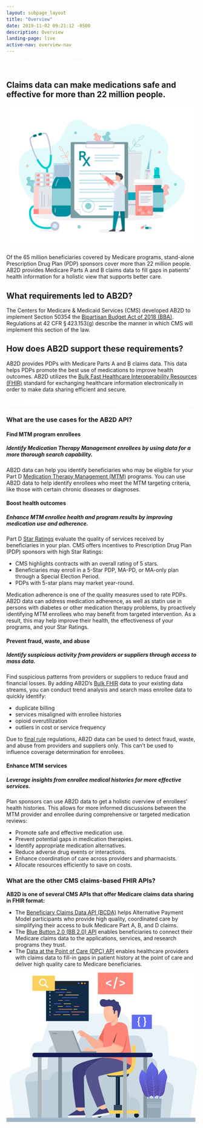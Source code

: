 ```yaml
---
layout: subpage_layout
title: "Overview"
date: 2019-11-02 09:21:12 -0500
description: Overview
landing-page: live
active-nav: overview-nav
---
```


<section class="bg-white page-section py-5" role="main">
    <svg 
        preserveAspectRatio="xMidYMin slice" 
        class="shape-divider" 
        version="1.1" 
        xmlns="http://www.w3.org/2000/svg" 
        x="0px" 
        y="0px"
        viewBox="0 0 1034.2 43.8" 
        style="enable-background:new 0 0 1034.2 43.8;" 
        xml:space="preserve"
    >
	    <path fill="#ffffff" d="M0,21.3c0,0,209.3-48,517.1,0s517.1,0,517.1,0v22.5H0V21.3z"/>
    </svg>
    <div class="container">
        <div class="row">
            <div class="col-lg-12 text-center">
                <h2 class="section-heading">Claims data can make medications safe and effective for more than <strong>22 million people</strong>.</h2>
                <div class="divider-small-border center my-4"></div>
            </div>
        </div>
        <div class="row align-items-center">
            <div class="col-lg-6">
                <img src="assets/img/pharmacist.svg" alt="Pharmaceuticals"/>
            </div>
            <div class="col-lg-6 px-5">
                <p>
                    Of the 65 million beneficiaries covered by Medicare programs, stand-alone Prescription Drug Plan (PDP) sponsors cover more than 22 million people. AB2D provides Medicare Parts A and B claims data to fill gaps in patients' health information for a holistic view that supports better care.
                </p>
                <h2>What requirements led to AB2D?</h2>
                <p>
                   The Centers for Medicare & Medicaid Services (CMS) developed AB2D to implement Section 50354 the <a href="https://www.congress.gov/bill/115th-congress/house-bill/1892/text" target="_blank">Bipartisan Budget Act of 2018 (BBA)</a>. Regulations at 42 CFR § 423.153(g) describe the manner in which CMS will implement this section of the law.
                </p>
                <h2>How does AB2D support these requirements?</h2>
                <p>
                    AB2D provides PDPs with Medicare Parts A and B claims data. This data helps PDPs promote the best use of medications to improve health outcomes. AB2D utilizes the <a href="https://hl7.org/fhir/uv/bulkdata/export/index.html" target="_blank">Bulk Fast Healthcare Interoperability Resources (FHIR)</a> standard for exchanging healthcare information electronically in order to make data sharing efficient and secure.
                </p>
            </div>
        </div>
    </div>
</section>

<section 
    class="bg-light-blue page-section pt-20 pb-10" 
    role="region" 
    aria-label="API Use cases"
>
    <svg 
        preserveAspectRatio="xMidYMin slice" 
        alt="divider" 
        class="shape-divider flip" 
        version="1.1" 
        xmlns="http://www.w3.org/2000/svg" 
        xmlns:xlink="http://www.w3.org/1999/xlink" 
        x="0px" 
        y="0px"
        viewBox="0 0 1034.2 43.8" 
        style="enable-background:new 0 0 1034.2 43.8;" 
        xml:space="preserve"
    >
	    <path fill="#ffffff" d="M0,21.3c0,0,209.3-48,517.1,0s517.1,0,517.1,0v22.5H0V21.3z"/>
    </svg>
    <div class="container">
        <div class="row">
            <div class="col-lg-12 text-center">
                <h3 class="section-heading text-center">What are the use cases for the AB2D API?</h3>
                <div class="divider-small-border center mt-4 mb-5"></div>
            </div>
        </div>
        <div class="row">
          <div class="col-lg-12">
                <h4 class="section-heading">Find MTM program enrollees</h4>
                <h5 class="section-subheading">Identify Medication Therapy Management enrollees by using data for a more thorough search capability.</h5>
                <p style="width: fit-content">AB2D data can help you identify beneficiaries who may be eligible for your Part D <a href='https://www.cms.gov/medicare/coverage/prescription-drug-coverage-contracting/medication-therapy-management' target="_blank">Medication Therapy Management (MTM)</a> programs. You can use AB2D data to help identify enrollees who meet the MTM targeting criteria, like those with certain chronic diseases or diagnoses. </p>
          </div>
        </div>
        <div class="row">
           <div class="col-lg-12">
                <h4 class="section-heading">Boost health outcomes</h4>
                <h5 class="section-subheading">Enhance MTM enrollee health and program results by improving medication use and adherence.</h5>
                <p>Part D <a href='https://www.cms.gov/medicare/health-drug-plans/part-c-d-performance-data' target="_blank">Star Ratings</a> evaluate the quality of services received by beneficiaries in your plan. CMS offers incentives to Prescription Drug Plan (PDP) sponsors with high Star Ratings:</p>
                 <ul> 
                  <li>CMS highlights contracts with an overall rating of 5 stars.</li>
                  <li>Beneficiaries may enroll in a 5-Star PDP, MA-PD, or MA-only plan through a Special Election Period.</li>
                  <li>PDPs with 5-star plans may market year-round.</li>
                 </ul>
                <p>Medication adherence is one of the quality measures used to rate PDPs. AB2D data can address medication adherence, as well as statin use in persons with diabetes or other medication therapy problems, by proactively identifying MTM enrollees who may benefit from targeted intervention. As a result, this may help improve their health, the effectiveness of your programs, and your Star Ratings.</p>
              </div>
        </div>
        <div class="row">
           <div class="col-lg-12">
                <h4 class="section-subheading">Prevent fraud, waste, and abuse</h4>
                <h5 class="section-subheading">Identify suspicious activity from providers or suppliers through access to mass data.</h5>
                <p>Find suspicious patterns from providers or suppliers to reduce fraud and financial losses. By adding AB2D’s <a href='https://www.hl7.org/fhir/overview.html' target="_blank">Bulk FHIR</a> data to your existing data streams, you can conduct trend analysis and search mass enrollee data to quickly identify: </p>
                <ul> 
                  <li>duplicate billing</li>
                  <li>services misaligned with enrollee histories</li>
                  <li>opioid overutilization</li>
                  <li>outliers in cost or service frequency</li>
                 </ul>
                <p>Due to <a href='https://www.federalregister.gov/documents/2019/04/16/2019-06822/medicare-and-medicaid-programs-policy-and-technical-changes-to-the-medicare-advantage-medicare' target="_blank">final rule</a> regulations, AB2D data can be used to detect fraud, waste, and abuse from providers and suppliers only. This can’t be used to influence coverage determination for enrollees.</p>
             </div>
        </div>
        <div class="row mb-5">
          <div class="col-lg-12">
                <h4 class="section-subheading">Enhance MTM services </h4>
                <h5 class="section-subheading">Leverage insights from enrollee medical histories for more effective services.</h5>
                <p>Plan sponsors can use AB2D data to get a holistic overview of enrollees' health histories. This allows for more informed discussions between the MTM provider and enrollee during comprehensive or targeted medication reviews: </p>
                <ul> 
                  <li>Promote safe and effective medication use.</li>
                  <li>Prevent potential gaps in medication therapies.</li>
                  <li>Identify appropriate medication alternatives.</li>
                  <li>Reduce adverse drug events or interactions.</li>
                  <li>Enhance coordination of care across providers and pharmacists.</li>
                  <li>Allocate resources efficiently to save on costs.</li>
                 </ul>
              </div>
        </div>
 </div>
    <div class="container">
        <div class="row">
            <div class="col-lg-12 text-center">
                <h3 class="section-heading text-center">What are the other CMS claims-based FHIR APIs?</h3>
                <div class="divider-small-border center mt-4 mb-5"></div>
            </div>
        </div>
        <div class="row align-items-center">
            <div class="col-lg-6 px-5">
                <p>
                    <strong class="ds-u-font-weight--bold">AB2D is one of several CMS APIs that offer Medicare claims data sharing in FHIR format:</strong>
                </p>
                <ul> 
                <li>
                   The <a href='https://bcda.cms.gov/' target="_blank">Beneficiary Claims Data API (BCDA)</a> helps Alternative Payment Model participants who provide high quality, coordinated care by simplifying their access to bulk Medicare Part A, B, and D claims.
                </li>
                <li>
                   The <a href='https://bluebutton.cms.gov/' target="_blank">Blue Button 2.0 (BB 2.0) API</a> enables beneficiaries to connect their Medicare claims data to the applications, services, and research programs they trust.
                </li>
                <li>
                  The <a href='https://dpc.cms.gov/' target="_blank">Data at the Point of Care (DPC) API</a> enables healthcare providers with claims data to fill-in gaps in patient history at the point of care and deliver high quality care to Medicare beneficiaries.
                </li>
                </ul>
            </div>
            <div class="col-lg-6"> <img src="assets/img/programmer.svg" alt="CMS FHIR APIs"/> </div>
        </div>
    </div>
</section>